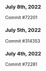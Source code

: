 ### July 8th, 2022

Commit #72201

### July 5th, 2022

Commit #314353


### July 4th, 2022

Commit #72281
